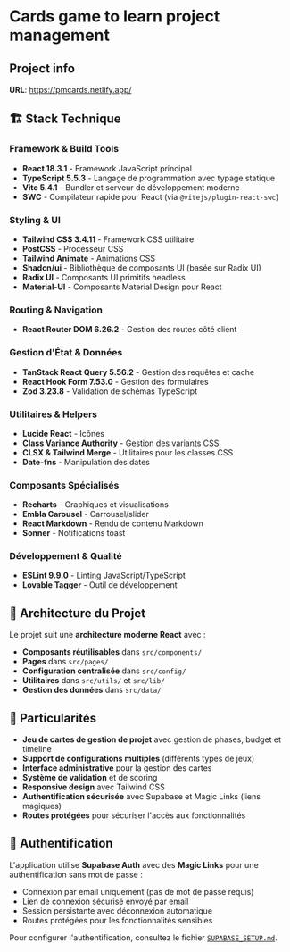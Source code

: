 # Cards game to learn project management

## Project info

**URL**: https://pmcards.netlify.app/


## 🏗️ Stack Technique

### **Framework & Build Tools**
- **React 18.3.1** - Framework JavaScript principal
- **TypeScript 5.5.3** - Langage de programmation avec typage statique
- **Vite 5.4.1** - Bundler et serveur de développement moderne
- **SWC** - Compilateur rapide pour React (via `@vitejs/plugin-react-swc`)

### **Styling & UI**
- **Tailwind CSS 3.4.11** - Framework CSS utilitaire
- **PostCSS** - Processeur CSS
- **Tailwind Animate** - Animations CSS
- **Shadcn/ui** - Bibliothèque de composants UI (basée sur Radix UI)
- **Radix UI** - Composants UI primitifs headless
- **Material-UI** - Composants Material Design pour React

### **Routing & Navigation**
- **React Router DOM 6.26.2** - Gestion des routes côté client

### **Gestion d'État & Données**
- **TanStack React Query 5.56.2** - Gestion des requêtes et cache
- **React Hook Form 7.53.0** - Gestion des formulaires
- **Zod 3.23.8** - Validation de schémas TypeScript

### **Utilitaires & Helpers**
- **Lucide React** - Icônes
- **Class Variance Authority** - Gestion des variants CSS
- **CLSX & Tailwind Merge** - Utilitaires pour les classes CSS
- **Date-fns** - Manipulation des dates

### **Composants Spécialisés**
- **Recharts** - Graphiques et visualisations
- **Embla Carousel** - Carrousel/slider
- **React Markdown** - Rendu de contenu Markdown
- **Sonner** - Notifications toast

### **Développement & Qualité**
- **ESLint 9.9.0** - Linting JavaScript/TypeScript
- **Lovable Tagger** - Outil de développement

## 🎯 Architecture du Projet

Le projet suit une **architecture moderne React** avec :
- **Composants réutilisables** dans `src/components/`
- **Pages** dans `src/pages/`
- **Configuration centralisée** dans `src/config/`
- **Utilitaires** dans `src/utils/` et `src/lib/`
- **Gestion des données** dans `src/data/`

## 🚀 Particularités

- **Jeu de cartes de gestion de projet** avec gestion de phases, budget et timeline
- **Support de configurations multiples** (différents types de jeux)
- **Interface administrative** pour la gestion des cartes
- **Système de validation** et de scoring
- **Responsive design** avec Tailwind CSS
- **Authentification sécurisée** avec Supabase et Magic Links (liens magiques)
- **Routes protégées** pour sécuriser l'accès aux fonctionnalités

## 🔐 Authentification

L'application utilise **Supabase Auth** avec des **Magic Links** pour une authentification sans mot de passe :

- Connexion par email uniquement (pas de mot de passe requis)
- Lien de connexion sécurisé envoyé par email
- Session persistante avec déconnexion automatique
- Routes protégées pour les fonctionnalités sensibles

Pour configurer l'authentification, consultez le fichier [`SUPABASE_SETUP.md`](./SUPABASE_SETUP.md).
